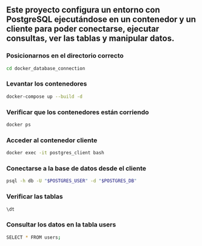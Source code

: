 ## Este proyecto configura un entorno con PostgreSQL ejecutándose en un contenedor y un cliente para poder conectarse, ejecutar consultas, ver las tablas y manipular datos.

### Posicionarnos en el directorio correcto

```sh
cd docker_database_connection
```

### Levantar los contenedores

```sh
docker-compose up --build -d
```

### Verificar que los contenedores están corriendo

```sh
docker ps
```

### Acceder al contenedor cliente

```sh
docker exec -it postgres_client bash
```

### Conectarse a la base de datos desde el cliente

```sh
psql -h db -U "$POSTGRES_USER" -d "$POSTGRES_DB"
```

### Verificar las tablas

```sh
\dt
```

### Consultar los datos en la tabla users

```sh
SELECT * FROM users;
```
